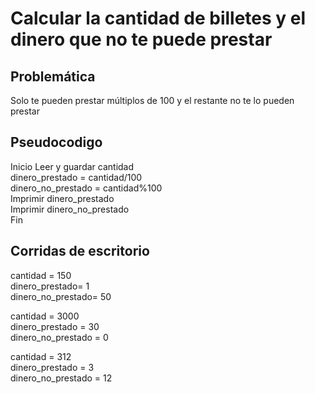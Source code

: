 # Calcular la cantidad de billetes y el dinero que no te puede prestar

## Problemática
Solo te pueden prestar múltiplos de 100 y el restante no te lo pueden prestar


## Pseudocodigo

Inicio
    Leer y guardar cantidad  
    dinero_prestado = cantidad/100  
    dinero_no_prestado = cantidad%100  
    Imprimir dinero_prestado  
    Imprimir dinero_no_prestado  
Fin

## Corridas de escritorio

cantidad = 150  
dinero_prestado= 1  
dinero_no_prestado= 50  

cantidad = 3000  
dinero_prestado = 30  
dinero_no_prestado = 0  

cantidad = 312  
dinero_prestado = 3  
dinero_no_prestado = 12  

